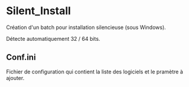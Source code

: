 # Silent_Install

Création d'un batch pour installation silencieuse (sous Windows).

Détecte automatiquement 32 / 64 bits.

Conf.ini
---------------
Fichier de configuration qui contient la liste des logiciels et le pramètre à ajouter.


